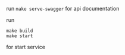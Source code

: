 run ```make serve-swagger``` for api documentation  

run 
```
make build
make start    
```
for start service

